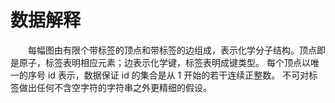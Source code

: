 # 数据解释
&emsp;&emsp;每幅图由有限个带标签的顶点和带标签的边组成，表示化学分子结构。顶点即是原子，标签表明相应元素；边表示化学键，标签表明成键类型。
每个顶点以唯一的序号 id 表示，数据保证 id 的集合是从 1 开始的若干连续正整数。
不可对标签做出任何不含空字符的字符串之外更精细的假设。
